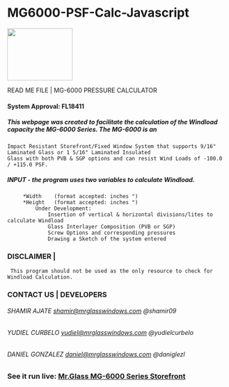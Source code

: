 # MG6000-PSF-Calc-Javascript
<div style="display: block; text-align="center";> <img src="http://www.shamirajate.com/demo/assets/MrGlassManufacturing.png" width="150" height="120"></div>

 READ ME FILE  |  MG-6000 PRESSURE CALCULATOR

#### System Approval: FL18411

##### This webpage was created to facilitate the calculation of the Windload capacity the MG-6000 Series. The MG-6000 is an
	Impact Resistant Storefront/Fixed Window System that supports 9/16" Laminated Glass or 1 5/16" Laminated Insulated
	Glass with both PVB & SGP options and can resist Wind Loads of -100.0 / +115.0 PSF.

##### INPUT - the program uses two variables to calculate Windload.
		 *Width    (format accepted: inches ")
		 *Height   (format accepted: inches ")
			 Under Development:
				 Insertion of vertical & horizontal divisions/lites to calculate Windload
				 Glass Interlayer Composition (PVB or SGP)
				 Screw Options and corresponding pressures
				 Drawing a Sketch of the system entered

### DISCLAIMER    |

	 This program should not be used as the only resource to check for Windload Calculation.


### CONTACT US    |     DEVELOPERS

###### SHAMIR AJATE     shamir@mrglasswindows.com @shamir09
###### YUDIEL CURBELO   yudiel@mrglasswindows.com @yudielcurbelo
###### DANIEL GONZALEZ  daniel@mrglasswindows.com @daniglezl
	
### See it run live:         [Mr.Glass MG-6000 Series Storefront](http://www.shamirajate.com/demo)
